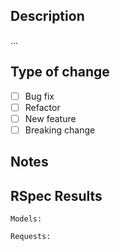 ## Description
...

## Type of change
- [ ] Bug fix
- [ ] Refactor
- [ ] New feature
- [ ] Breaking change

## Notes

## RSpec Results
```
Models:

```

```
Requests:

```
